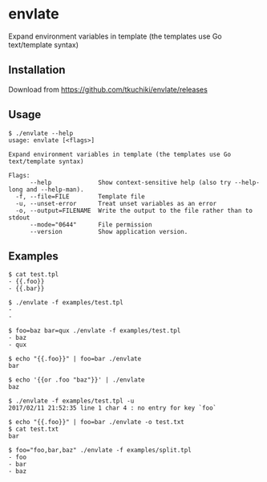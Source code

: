 # envlate
Expand environment variables in template (the templates use Go text/template syntax)

## Installation

Download from https://github.com/tkuchiki/envlate/releases

## Usage

```shell
$ ./envlate --help
usage: envlate [<flags>]

Expand environment variables in template (the templates use Go text/template syntax)

Flags:
      --help             Show context-sensitive help (also try --help-long and --help-man).
  -f, --file=FILE        Template file
  -u, --unset-error      Treat unset variables as an error
  -o, --output=FILENAME  Write the output to the file rather than to stdout
      --mode="0644"      File permission
      --version          Show application version.
```

## Examples

```shell
$ cat test.tpl
- {{.foo}}
- {{.bar}}

$ ./envlate -f examples/test.tpl
-
-

$ foo=baz bar=qux ./envlate -f examples/test.tpl
- baz
- qux

$ echo "{{.foo}}" | foo=bar ./envlate
bar

$ echo '{{or .foo "baz"}}' | ./envlate
baz

$ ./envlate -f examples/test.tpl -u
2017/02/11 21:52:35 line 1 char 4 : no entry for key `foo`

$ echo "{{.foo}}" | foo=bar ./envlate -o test.txt
$ cat test.txt
bar

$ foo="foo,bar,baz" ./envlate -f examples/split.tpl
- foo
- bar
- baz
```
